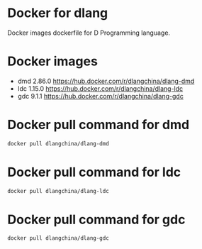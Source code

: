 # Docker for dlang
Docker images dockerfile for D Programming language.

# Docker images
 * dmd 2.86.0 https://hub.docker.com/r/dlangchina/dlang-dmd
 * ldc 1.15.0 https://hub.docker.com/r/dlangchina/dlang-ldc
 * gdc 9.1.1 https://hub.docker.com/r/dlangchina/dlang-gdc

# Docker pull command for dmd
```bash
docker pull dlangchina/dlang-dmd
```

# Docker pull command for ldc
```bash
docker pull dlangchina/dlang-ldc
```

# Docker pull command for gdc
```bash
docker pull dlangchina/dlang-gdc
```
